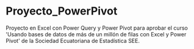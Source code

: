 # Proyecto_PowerPivot
Proyecto en Excel con Power Query y Power Pivot para aprobar el curso 'Usando bases de datos de más de un millón de filas con Excel y Power Pivot' de la Sociedad Ecuatoriana de Estadística SEE.
